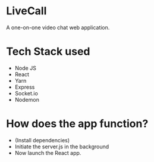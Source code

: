 # LiveCall
A one-on-one video chat web application.
# Tech Stack used
- Node JS
- React
- Yarn
- Express
- Socket.io
- Nodemon
# How does the app function?
- (Install dependencies)
- Initiate the server.js in the background
- Now launch the React app.

